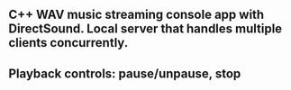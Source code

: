 ## C++ WAV music streaming console app with DirectSound. Local server that handles multiple clients concurrently. 
## Playback controls: pause/unpause, stop
